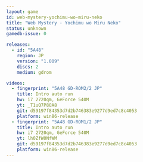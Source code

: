 ```yaml
---
layout: game
id: web-mystery-yochimu-wo-miru-neko
title: "Web Mystery - Yochimu wo Miru Neko"
status: unknown
gamedb-issue: 0

releases:
  - id: "5A48"
    region: JP
    version: "1.009"
    discs: 2
    medium: gdrom

videos:
  - fingerprint: "5A48 GD-ROM2/2 JP"
    title: Intro auto run
    hw: i7 2720qm, GeForce 540M
    yt: _T1uQ7P8OA8
    git: d59197f84353d7d2b746383e9277d9ed7c8c4053
    platform: win86-release
  - fingerprint: "5A48 GD-ROM1/2 JP"
    title: Intro auto run
    hw: i7 2720qm, GeForce 540M
    yt: lh0ZfW0NfWM
    git: d59197f84353d7d2b746383e9277d9ed7c8c4053
    platform: win86-release
---
```

